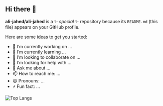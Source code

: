 ## Hi there 👋


**ali-jahed/ali-jahed** is a ✨ _special_ ✨ repository because its `README.md` (this file) appears on your GitHub profile.

Here are some ideas to get you started:

- 🔭 I’m currently working on ...
- 🌱 I’m currently learning ...
- 👯 I’m looking to collaborate on ...
- 🤔 I’m looking for help with ...
- 💬 Ask me about ...
- 📫 How to reach me: ...
- 😄 Pronouns: ...
- ⚡ Fun fact: ...


![Top Langs]([https://github-readme-stats.vercel.app/api/top-langs/?username=anuraghazra&hide_progress=true](https://github-readme-stats.vercel.app/api/top-langs/?username=ali-jahed&hide_progress=true))

